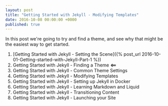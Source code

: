 ```yaml
---
layout: post
title: "Getting Started with Jekyll - Modifying Templates"
date: 2016-10-08 00:00:00 +0000
published: true
---
```


In this post we're going to try and find a theme, and see why that might be the easiest way to get started.
<!--description-->

1. [Getting Started with Jekyll - Setting the Scene]({% post_url 2016-10-01-Getting-started-with-Jekyll-Part-1 %}) 
2. Getting Started with Jekyll - Finding a Theme **<==**
3. Getting Started with Jekyll - Common Theme Settings
4. Getting Started with Jekyll - Modifying Templates
5. Getting Started with Jekyll - Setting up Jekyll in Docker
6. Getting Started with Jekyll - Learning Markdown and Liquid
7. Getting Started with Jekyll - Transitioning Content
8. Getting Started with Jekyll - Launching your Site 

